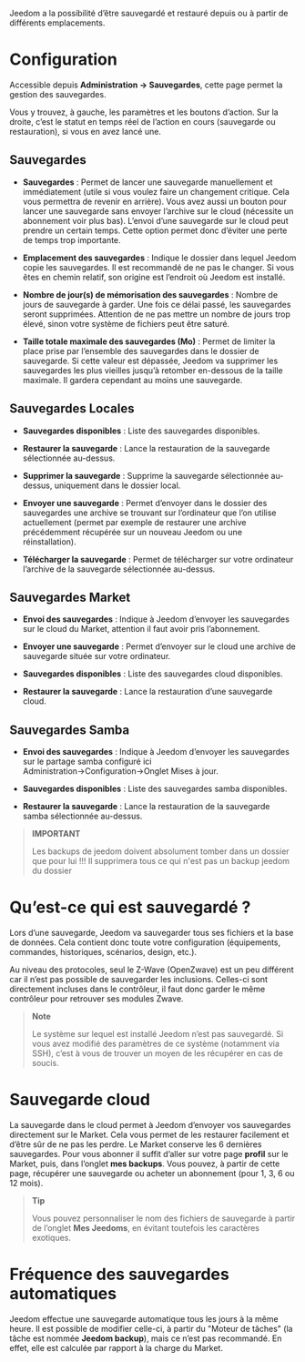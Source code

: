 Jeedom a la possibilité d’être sauvegardé et restauré depuis ou à partir
de différents emplacements.

Configuration 
=============

Accessible depuis **Administration → Sauvegardes**, cette page permet la
gestion des sauvegardes.

Vous y trouvez, à gauche, les paramètres et les boutons d’action. Sur la
droite, c’est le statut en temps réel de l’action en cours (sauvegarde
ou restauration), si vous en avez lancé une.

**Sauvegardes** 
---------------

-   **Sauvegardes** : Permet de lancer une sauvegarde manuellement et
    immédiatement (utile si vous voulez faire un changement critique.
    Cela vous permettra de revenir en arrière). Vous avez aussi un
    bouton pour lancer une sauvegarde sans envoyer l’archive sur le
    cloud (nécessite un abonnement voir plus bas). L’envoi d’une
    sauvegarde sur le cloud peut prendre un certain temps. Cette option
    permet donc d’éviter une perte de temps trop importante.

-   **Emplacement des sauvegardes** : Indique le dossier dans lequel
    Jeedom copie les sauvegardes. Il est recommandé de ne pas
    le changer. Si vous êtes en chemin relatif, son origine est
    l’endroit où Jeedom est installé.

-   **Nombre de jour(s) de mémorisation des sauvegardes** : Nombre de
    jours de sauvegarde à garder. Une fois ce délai passé, les
    sauvegardes seront supprimées. Attention de ne pas mettre un nombre
    de jours trop élevé, sinon votre système de fichiers peut
    être saturé.

-   **Taille totale maximale des sauvegardes (Mo)** : Permet de limiter
    la place prise par l’ensemble des sauvegardes dans le dossier
    de sauvegarde. Si cette valeur est dépassée, Jeedom va supprimer les
    sauvegardes les plus vieilles jusqu’à retomber en-dessous de la
    taille maximale. Il gardera cependant au moins une sauvegarde.

**Sauvegardes Locales** 
-----------------------

-   **Sauvegardes disponibles** : Liste des sauvegardes disponibles.

-   **Restaurer la sauvegarde** : Lance la restauration de la sauvegarde
    sélectionnée au-dessus.

-   **Supprimer la sauvegarde** : Supprime la sauvegarde sélectionnée
    au-dessus, uniquement dans le dossier local.

-   **Envoyer une sauvegarde** : Permet d’envoyer dans le dossier des
    sauvegardes une archive se trouvant sur l’ordinateur que l’on
    utilise actuellement (permet par exemple de restaurer une archive
    précédemment récupérée sur un nouveau Jeedom ou une réinstallation).

-   **Télécharger la sauvegarde** : Permet de télécharger sur votre
    ordinateur l’archive de la sauvegarde sélectionnée au-dessus.

**Sauvegardes Market** 
----------------------

-   **Envoi des sauvegardes** : Indique à Jeedom d’envoyer les
    sauvegardes sur le cloud du Market, attention il faut avoir
    pris l’abonnement.

-   **Envoyer une sauvegarde** : Permet d’envoyer sur le cloud une
    archive de sauvegarde située sur votre ordinateur.

-   **Sauvegardes disponibles** : Liste des sauvegardes
    cloud disponibles.

-   **Restaurer la sauvegarde** : Lance la restauration d’une
    sauvegarde cloud.

**Sauvegardes Samba** 
---------------------

-   **Envoi des sauvegardes** : Indique à Jeedom d’envoyer les
    sauvegardes sur le partage samba configuré ici
    Administration→Configuration→Onglet Mises à jour.

-   **Sauvegardes disponibles** : Liste des sauvegardes
    samba disponibles.

-   **Restaurer la sauvegarde** : Lance la restauration de la sauvegarde
    samba sélectionnée au-dessus.

> **IMPORTANT**
>
> Les backups de jeedom doivent absolument tomber dans un dossier que pour lui !!! Il supprimera tous ce qui n'est pas un backup jeedom du dossier


Qu’est-ce qui est sauvegardé ? 
==============================

Lors d’une sauvegarde, Jeedom va sauvegarder tous ses fichiers et la
base de données. Cela contient donc toute votre configuration
(équipements, commandes, historiques, scénarios, design, etc.).

Au niveau des protocoles, seul le Z-Wave (OpenZwave) est un peu
différent car il n’est pas possible de sauvegarder les inclusions.
Celles-ci sont directement incluses dans le contrôleur, il faut donc
garder le même contrôleur pour retrouver ses modules Zwave.

> **Note**
>
> Le système sur lequel est installé Jeedom n’est pas sauvegardé. Si
> vous avez modifié des paramètres de ce système (notamment via SSH),
> c’est à vous de trouver un moyen de les récupérer en cas de soucis.

Sauvegarde cloud 
================

La sauvegarde dans le cloud permet à Jeedom d’envoyer vos sauvegardes
directement sur le Market. Cela vous permet de les restaurer facilement
et d’être sûr de ne pas les perdre. Le Market conserve les 6 dernières
sauvegardes. Pour vous abonner il suffit d’aller sur votre page
**profil** sur le Market, puis, dans l’onglet **mes backups**. Vous
pouvez, à partir de cette page, récupérer une sauvegarde ou acheter un
abonnement (pour 1, 3, 6 ou 12 mois).

> **Tip**
>
> Vous pouvez personnaliser le nom des fichiers de sauvegarde à partir
> de l’onglet **Mes Jeedoms**, en évitant toutefois les caractères
> exotiques.

Fréquence des sauvegardes automatiques 
======================================

Jeedom effectue une sauvegarde automatique tous les jours à la même
heure. Il est possible de modifier celle-ci, à partir du "Moteur de
tâches" (la tâche est nommée **Jeedom backup**), mais ce n’est pas
recommandé. En effet, elle est calculée par rapport à la charge du
Market.
